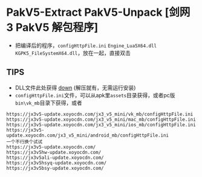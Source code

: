 # PakV5-Extract PakV5-Unpack [剑网3 PakV5 解包程序]


- 把编译后的程序，`configHttpFile.ini` `Engine_Lua5X64.dll` `KGPK5_FileSystemX64.dll`，放在一起，直接双击

## TIPS

- DLL文件此处获得 [down](https://jx3hwcomm.xoyocdn.com/other/SceneEditor/SeasunDownloaderV2.1.zip) (解压就有，无需运行安装)
- `configHttpFile.ini`文件，可以从apk里`assets`目录获得，或者pc版`bin\vk_mb`目录下获得，或者 
```
https://jx3v5-update.xoyocdn.com/jx3_v5_mini/vk_mb/configHttpFile.ini
https://jx3v5-update.xoyocdn.com/jx3_v5_mini/mac_mb/configHttpFile.ini
https://jx3v5-update.xoyocdn.com/jx3_v5_mini/ios_mb/configHttpFile.ini
https://jx3v5-update.xoyocdn.com/jx3_v5_mini/android_mb/configHttpFile.ini
一个不行换个试试
https://jx3v5-update.xoyocdn.com/
https://jx3v5hw-update.xoyocdn.com/
https://jx3v5ali-update.xoyocdn.com/
https://jx3v5hsyq-update.xoyocdn.com/
https://jx3v5bsy-update.xoyocdn.com/
```
